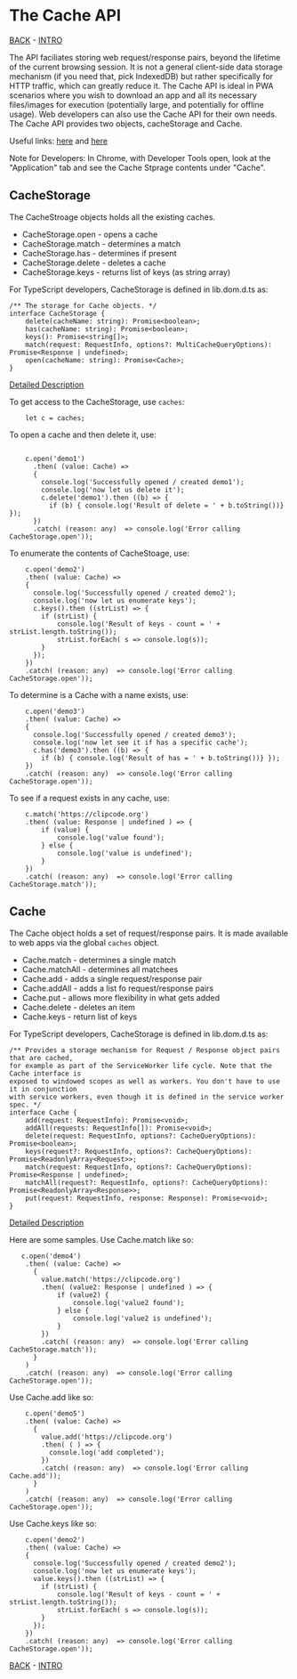 # The Cache API
[BACK](storage-indexeddb.md) - [INTRO](readme.md)

The API faciliates storing web request/response pairs, beyond the lifetime of the current browsing session. It is not a general client-side data storage mechanism (if you need that, pick IndexedDB) but rather specifically for HTTP traffic, which can greatly reduce it. The Cache API is ideal in PWA scenarios where you wish to download an app and all its necessary files/images for execution (potentially large, and potentially for offline usage). Web developers can also use the Cache API for their own needs. The Cache API provides two objects, cacheStorage and Cache. 

Useful links: [here](https://web.dev/cache-api-quick-guide/) and [here](https://web.dev/storage-for-the-web/)

Note for Developers: In Chrome, with Developer Tools open, look at the "Application" tab and see the Cache Stprage contents under "Cache". 

## CacheStorage 
The CacheStroage objects holds all the existing caches. 

* CacheStorage.open - opens a cache
* CacheStorage.match - determines a match
* CacheStorage.has - determines if present
* CacheStorage.delete - deletes a cache
* CacheStorage.keys - returns list of keys (as string array)

For TypeScript developers, CacheStorage is defined in lib.dom.d.ts as:
````
/** The storage for Cache objects. */
interface CacheStorage {
    delete(cacheName: string): Promise<boolean>;
    has(cacheName: string): Promise<boolean>;
    keys(): Promise<string[]>;
    match(request: RequestInfo, options?: MultiCacheQueryOptions): Promise<Response | undefined>;
    open(cacheName: string): Promise<Cache>;
}
````
[Detailed Description](https://developer.mozilla.org/en-US/docs/Web/API/Cache)

To get access to the CacheStorage, use `caches`:
````
    let c = caches;
````
To open a cache and then delete it, use: 
````

    c.open('demo1')
      .then( (value: Cache) => 
      { 
        console.log('Successfully opened / created demo1');           
        console.log('now let us delete it');
        c.delete('demo1').then ((b) => { 
          if (b) { console.log('Result of delete = ' + b.toString())} }); 
      })
      .catch( (reason: any)  => console.log('Error calling CacheStorage.open'));
````
To enumerate the contents of CacheStoage, use:
````
    c.open('demo2')
    .then( (value: Cache) => 
    { 
      console.log('Successfully opened / created demo2');           
      console.log('now let us enumerate keys');
      c.keys().then ((strList) => { 
        if (strList) { 
            console.log('Result of keys - count = ' + strList.length.toString());
            strList.forEach( s => console.log(s));
        }
      }); 
    })
    .catch( (reason: any)  => console.log('Error calling CacheStorage.open'));
````
To determine is a Cache with a name exists, use:
````
    c.open('demo3')
    .then( (value: Cache) => 
    { 
      console.log('Successfully opened / created demo3');           
      console.log('now let see it if has a specific cache');
      c.has('demo3').then ((b) => { 
        if (b) { console.log('Result of has = ' + b.toString())} }); 
    })
    .catch( (reason: any)  => console.log('Error calling CacheStorage.open'));
````
To see if a request exists in any cache, use:
````
    c.match('https://clipcode.org')
    .then( (value: Response | undefined ) => {
        if (value) {
            console.log('value found');
        } else {
            console.log('value is undefined');
        }
    })
    .catch( (reason: any)  => console.log('Error calling CacheStorage.match'));
````
## Cache
The Cache object holds a set of request/response pairs. It is made available to web apps via the global `caches` object. 

* Cache.match - determines a single match
* Cache.matchAll - determines all matchees
* Cache.add -  adds a single request/response pair
* Cache.addAll - adds a list fo request/response pairs
* Cache.put - allows more flexibility in what gets added
* Cache.delete - deletes an item
* Cache.keys - return list of keys 

For TypeScript developers, CacheStorage is defined in lib.dom.d.ts as:
````
/** Provides a storage mechanism for Request / Response object pairs that are cached, 
for example as part of the ServiceWorker life cycle. Note that the Cache interface is 
exposed to windowed scopes as well as workers. You don't have to use it in conjunction
with service workers, even though it is defined in the service worker spec. */
interface Cache {
    add(request: RequestInfo): Promise<void>;
    addAll(requests: RequestInfo[]): Promise<void>;
    delete(request: RequestInfo, options?: CacheQueryOptions): Promise<boolean>;
    keys(request?: RequestInfo, options?: CacheQueryOptions): Promise<ReadonlyArray<Request>>;
    match(request: RequestInfo, options?: CacheQueryOptions): Promise<Response | undefined>;
    matchAll(request?: RequestInfo, options?: CacheQueryOptions): Promise<ReadonlyArray<Response>>;
    put(request: RequestInfo, response: Response): Promise<void>;
}
````
[Detailed Description](https://developer.mozilla.org/en-US/docs/Web/API/CacheStorage)

Here are some samples. Use Cache.match like so:
````
   c.open('demo4')
    .then( (value: Cache) => 
      {
        value.match('https://clipcode.org')
        .then( (value2: Response | undefined ) => {
            if (value2) {
                console.log('value2 found');
            } else {
                console.log('value2 is undefined');
            }
        })
        .catch( (reason: any)  => console.log('Error calling CacheStorage.match'));
      } 
    )
    .catch( (reason: any)  => console.log('Error calling CacheStorage.open'));
````
Use Cache.add like so:
````
    c.open('demo5')
    .then( (value: Cache) => 
      {
        value.add('https://clipcode.org')
        .then( ( ) => {            
          console.log('add completed');            
        })
        .catch( (reason: any)  => console.log('Error calling Cache.add'));
      } 
    )
    .catch( (reason: any)  => console.log('Error calling CacheStorage.open'));
````
Use Cache.keys like so:
````
    c.open('demo2')
    .then( (value: Cache) => 
    { 
      console.log('Successfully opened / created demo2');           
      console.log('now let us enumerate keys');
      value.keys().then ((strList) => { 
        if (strList) { 
            console.log('Result of keys - count = ' + strList.length.toString());
            strList.forEach( s => console.log(s));
        }
      }); 
    })
    .catch( (reason: any)  => console.log('Error calling CacheStorage.open'));
````

[BACK](storage-indexeddb.md) - [INTRO](readme.md)

